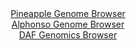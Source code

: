 <div id="Pineapple_Genome_Browser" align="center">
  <a href="https://igv.org/app/?sessionURL=blob:zZLdbpswGIbvxVKrTSJgIISAFE3pT5Yq_UmbJVlSVciAAW9gG9uEplHufW60aSer1BxsmgQSfDL2.z48O7DBQhJGQQgc0_ZM2wYGkAVrZ6jiJb5FFZYgzFApsQEEzrDANMEg3IEMSYXmD9f6y0IpLkPLIop3KkRzZkrXRBV6YRS10kxYZZ2zskQxE0gxIa0zgTbMIvmm0.IYcW7qs13Ts1KkkIVKXjAqmcUxzaNW7xf9GkU5pqzCUdWUihwCRDqPzpiaGfo0XM6GSYKlnODtVToYTq6GC_dyvv7cO1_P78bLeW95OiM5RaoReHDinNHnSVFx9.blxBndVCKb1tN1uVoNi3ibnLgXp5fPnAgsB7Zv913P7Tq.hkNoip__p976Ikd2_6oLr3rF5bSA43q0eoAaxr2.L.pz.9Z9xTH_Y_8.2BugZEmjnQBJIfzQhoYLe4bn9Dqvj3bfgDDQlAQjIHx8MoASKPmulz_ugNpybQ6QuG4OEhmAiRQLEHYCCH07CByv63dhENh7YwcaUf49xKP5Q.BDZ.g4vSgjpdJap5GkXJqIUnOTZGb.ciTTVcNuc7htr.t4XGcTPkrvrzy0iMum.wZLA.ijD79RF31Pon9i33uCmCo.VrnFyHeDL_1FytWafmucu7aux9OlzWfsTTzHocmYqJDS6_VEv_60bYMEQVTpwYZIEpOSqO1SU2QtCG3H1dKChJVMWwhEHn.ABjRsD378Lae7f9r_AA--">Pineapple Genome Browser</a>
</div>
<div id="Alphonso_Genome_Browser" align="center">
  <a href="https://igv.org/app/?sessionURL=blob:zZPhT.IwHIb_lyaau2Rs3cbALTGXgcopRkREFGOWH1s3Kltb2w4Ewv9.1dzlvpyJfLjLJfvQ_dKt7_vs2RYtiVSUMxQhz3YD23WRhdScr0ZQiZJcQUUUinIoFbGQJDmRhKUERVuUg9Iwvrk0T861FipyHKpFowJWcFv5NlSw4QxWyk555XR5WcKMS9BcKqcjYckdWiwbKzIDIWxztm8HTgYaHCjFnDPFHUFYkazM.5Jfo6QgjFckqepS0_cAicljMmZ2Dt_iyShOU6JUn6zPs.O4fx7f.afjaa_VnY4H3yfj1uRwRAsGupbk.PnA60xuTzxcVUOV35XP7T6otRqE9.MD7yw.8E8OT18FlUQdu233yA_8pocNHMoy8vo_9TYX3bP78FwQ__pyc3Zlql5kbDhjD9ewPnqI.9PhB813Fip5WhsbUDqX7cjFlo9bVuC1Gm9L98jCODR8JKcoenyykJaQLsz2xy3Sa2GcQYq81O_6WIjLjEgUNUKM224YekGz3cRh6O6sLapl.ffgno1vwjb2Ys9rJTkttRE6SxQTygbG7GWa28VmT5qdi1WcG5tEr3joMY1Ht558SQ3Z9cIbdJt_5Pn2m5nj3z.iKfuZVP_Evc8EsfVsX.Hulbg_qW.um91Fa.FPc7cHtepsAgNpWnwIaD84OZcVaLPfTMztT.eWICkwbQZLquiMllSvJ4YjX6HI9XyjLkp5yY2LSBazL9jClhvgr78V9XdPux8-">Alphonso Genome Browser</a>
</div>


<div id="DAF_Genomics_Browser" align="center">
  <a href="https://igv.org/app/?sessionURL=blob:tZFra9swFIb_i2D95Ps1NoRhtlzapF1XzwlrKeHEPr4w23IleXEW8t8nvI7BLoxBB5KQOJf31XlO5DMyXtGWhMTSTFczTaIQXtJDDE1X4w00yEmYQ81RIQxzZNimSMITyYELSO7WsrIUouOhrmeQqwW2tKlSrnFbg07ltBclylTV0qCBL7SFA9dS2shkATrUXUlbTnVIU.RcNfQO22J3AHl8j.3Glrhr.lpUo.pOmpDGMi0H6bZqMxz.YuQ_KMtVvY62cTTWr_B4mU2j1WW0sWfJ_cJ7c5.8W24Tb3sRV0ULomc4xSGiV_nt.mofDdn.utgsFrRbryF4b7yy317Mhq5iyKemb05s13Zsh5wVUtO0lwhIWjIzNB3FtyaK5Tjq89V2PTkDRisSPjwqRDBIP8n0hxMRx06CIhyf.pGZQijLkJFQDQzDN4PAch3fMYLAPCsn0rP6hUnOk7vAN6zIsjxtD43Uz6t6HJ8U.jX4Uhh_6iz3P2O6jp82EzYflh9Wt6vlPD7yuTf76GFc_BaTK93_8Vs5ZQ0IGfr2fIYCtVRrsBU_qNjnx_NX">DAF Genomics Browser</a>
</div>
